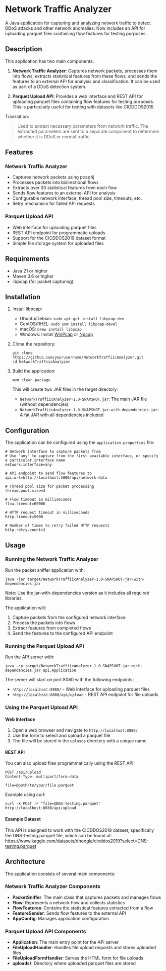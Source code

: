 # Network Traffic Analyzer

A Java application for capturing and analyzing network traffic to detect DDoS attacks and other network anomalies. Now includes an API for uploading parquet files containing flow features for testing purposes.

## Description

This application has two main components:

1. **Network Traffic Analyzer**: Captures network packets, processes them into flows, extracts statistical features from these flows, and sends the features to an external API for analysis and classification. It can be used as part of a DDoS detection system.

2. **Parquet Upload API**: Provides a web interface and REST API for uploading parquet files containing flow features for testing purposes. This is particularly useful for testing with datasets like CICDDOS2019.

Translation:
> Used to extract necessary parameters from network traffic. The extracted parameters are sent to a separate component to determine whether it is DDoS or normal traffic.

## Features

### Network Traffic Analyzer
- Captures network packets using pcap4j
- Processes packets into bidirectional flows
- Extracts over 30 statistical features from each flow
- Sends flow features to an external API for analysis
- Configurable network interface, thread pool size, timeouts, etc.
- Retry mechanism for failed API requests

### Parquet Upload API
- Web interface for uploading parquet files
- REST API endpoint for programmatic uploads
- Support for the CICDDOS2019 dataset format
- Simple file storage system for uploaded files

## Requirements

- Java 21 or higher
- Maven 3.6 or higher
- libpcap (for packet capturing)

## Installation

1. Install libpcap:
   - Ubuntu/Debian: `sudo apt-get install libpcap-dev`
   - CentOS/RHEL: `sudo yum install libpcap-devel`
   - macOS: `brew install libpcap`
   - Windows: Install [WinPcap](https://www.winpcap.org/) or [Npcap](https://nmap.org/npcap/)

2. Clone the repository:
   ```
   git clone https://github.com/yourusername/NetworkTraffiicAnalyzer.git
   cd NetworkTraffiicAnalyzer
   ```

3. Build the application:
   ```
   mvn clean package
   ```

   This will create two JAR files in the target directory:
   - `NetworkTraffiicAnalyzer-1.0-SNAPSHOT.jar`: The main JAR file (without dependencies)
   - `NetworkTraffiicAnalyzer-1.0-SNAPSHOT-jar-with-dependencies.jar`: A fat JAR with all dependencies included

## Configuration

The application can be configured using the `application.properties` file:

```properties
# Network interface to capture packets from
# Use 'any' to capture from the first available interface, or specify a particular interface name
network.interface=any

# API endpoint to send flow features to
api.url=http://localhost:5000/api/network-data

# Thread pool size for packet processing
thread.pool.size=4

# Flow timeout in milliseconds
flow.timeout=60000

# HTTP request timeout in milliseconds
http.timeout=5000

# Number of times to retry failed HTTP requests
http.retry.count=3
```

## Usage

### Running the Network Traffic Analyzer

Run the packet sniffer application with:

```
java -jar target/NetworkTraffiicAnalyzer-1.0-SNAPSHOT-jar-with-dependencies.jar
```

Note: Use the jar-with-dependencies version as it includes all required libraries.

The application will:
1. Capture packets from the configured network interface
2. Process the packets into flows
3. Extract features from completed flows
4. Send the features to the configured API endpoint

### Running the Parquet Upload API

Run the API server with:

```
java -cp target/NetworkTraffiicAnalyzer-1.0-SNAPSHOT-jar-with-dependencies.jar api.Application
```

The server will start on port 8080 with the following endpoints:
- `http://localhost:8080/` - Web interface for uploading parquet files
- `http://localhost:8080/api/upload` - REST API endpoint for file uploads

### Using the Parquet Upload API

#### Web Interface
1. Open a web browser and navigate to `http://localhost:8080/`
2. Use the form to select and upload a parquet file
3. The file will be stored in the `uploads` directory with a unique name

#### REST API
You can also upload files programmatically using the REST API:

```
POST /api/upload
Content-Type: multipart/form-data

file=@path/to/your/file.parquet
```

Example using curl:
```
curl -X POST -F "file=@DNS-testing.parquet" http://localhost:8080/api/upload
```

#### Example Dataset
This API is designed to work with the CICDDOS2019 dataset, specifically the DNS-testing.parquet file, which can be found at:
https://www.kaggle.com/datasets/dhoogla/cicddos2019?select=DNS-testing.parquet

## Architecture

The application consists of several main components:

### Network Traffic Analyzer Components
- **PacketSniffer**: The main class that captures packets and manages flows
- **Flow**: Represents a network flow and collects statistics
- **FlowFeatures**: Contains the statistical features extracted from a flow
- **FeatureSender**: Sends flow features to the external API
- **AppConfig**: Manages application configuration

### Parquet Upload API Components
- **Application**: The main entry point for the API server
- **FileUploadHandler**: Handles file upload requests and stores uploaded files
- **FileUploadFormHandler**: Serves the HTML form for file uploads
- **uploads/**: Directory where uploaded parquet files are stored
